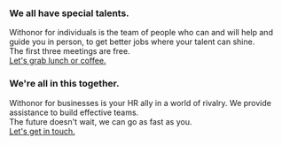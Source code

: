 ### We all have special talents.  
Withonor for individuals is the team of people who can and will help and guide you in person, to get better jobs where your talent can shine.  
The first three meetings are free.  
<a href='http://registro.withonor.com' class='btn'>Let's grab lunch or coffee.</a>  

### We're all in this together.
Withonor for businesses is your HR ally in a world of rivalry. We provide assistance to build effective teams.  
The future doesn't wait, we can go as fast as you.  
<a href='http://socios.withonor.com' class='btn'>Let's get in touch.</a>  
